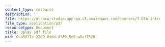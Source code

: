 ```yaml
---
content_type: resource
description: ''
file: https://ol-ocw-studio-app-qa.s3.amazonaws.com/courses/7-016-introductory-biology-fall-2018/0ca5817e22e90dddd1805c6ea9af7520_5ejPI6QqKBU.pdf
file_type: application/pdf
resourcetype: Document
title: 3play pdf file
uid: 0ca5817e-22e9-0ddd-d180-5c6ea9af7520
---
```

